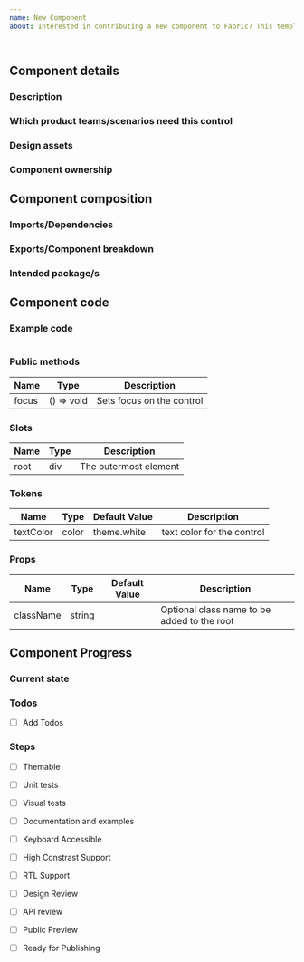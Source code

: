 ```yaml
---
name: New Component
about: Interested in contributing a new component to Fabric? This template includes necessary information to get started, and steps to completion

---
```

<!-- Use this template for new components or new component variants -->

## Component details

### Description


### Which product teams/scenarios need this control
<!-- The more teams/scenarios that would use this control the better chance it will get prioritized -->


### Design assets
<!-- Please provide links to redlines or screenshots of intended component design -->

### Component ownership
<!-- Are there one or more people who can help maintain this component over time? Who will address bugs? -->

## Component composition

### Imports/Dependencies
<!-- What other components/modules will your component be using -->

### Exports/Component breakdown
<!-- Consider creating smaller composable components vs a single larger one
See https://github.com/OfficeDev/office-ui-fabric-react/wiki/Component-Design#build-many-smaller-components-and-compose-them-together -->

### Intended package/s
<!-- If this is a prototype component, start in @uifabric/experiments. If you feel that there is a new package required, please indicate the requested name here. -->

## Component code

### Example code

```

```

<!-- View naming guidelines here https://github.com/OfficeDev/office-ui-fabric-react/wiki/Component-Design#naming-guidance -->

### Public methods
| Name      | Type     | Description |
|-----------|----------|-------------|
| focus | () => void   | Sets focus on the control |

### Slots
| Name      | Type     |  Description |
|-----------|----------|-------------|
| root | div   | The outermost element |

### Tokens

| Name      | Type     | Default Value | Description |
|-----------|----------|---------------|-------------|
| textColor | color   | theme.white | text color for the control |

### Props
| Name      | Type     | Default Value | Description |
|-----------|----------|---------------|-------------|
| className | string   |               | Optional class name to be added to the root |

## Component Progress

### Current state 

### Todos

- [ ] Add Todos

### Steps

- [ ] Themable
- [ ] Unit tests
- [ ] Visual tests
- [ ] Documentation and examples
- [ ] Keyboard Accessible
- [ ] High Constrast Support
- [ ] RTL Support
- [ ] Design Review
- [ ] API review
- [ ] Public Preview
- [ ] Ready for Publishing


